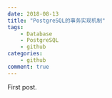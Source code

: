 ```yaml
---
date: 2018-08-13
title: "PostgreSQL的事务实现机制"
tags:
    - Database
    - PostgreSQL
    - github
categories:
    - github
comment: true
---
```


First post.
